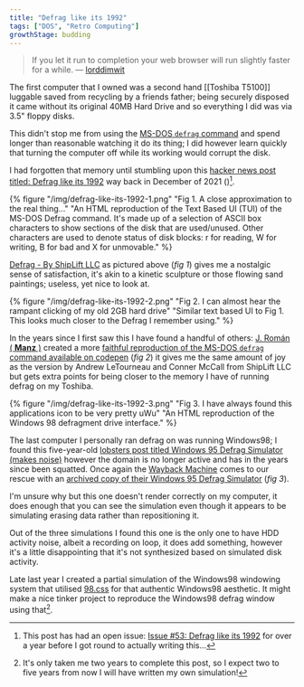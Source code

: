 ```yaml
---
title: "Defrag like its 1992"
tags: ["DOS", "Retro Computing"]
growthStage: budding
---
```


> If you let it run to completion your web browser will run slightly faster for a while.
> — [lorddimwit](https://lobste.rs/s/cuoth6/windows_95_defrag_simulator_makes_noise#c_9n4zts)

The first computer that I owned was a second hand [[Toshiba T5100]] luggable saved from recycling by a friends father; being securely disposed it came without its original 40MB Hard Drive and so everything I did was via 3.5" floppy disks.

This didn't stop me from using the [MS-DOS `defrag` command](https://www.computerhope.com/defrag.htm) and spend longer than reasonable watching it do its thing; I did however learn quickly that turning the computer off while its working would corrupt the disk.

I had forgotten that memory until stumbling upon this [hacker news post titled: Defrag like its 1992](https://news.ycombinator.com/item?id=29585654) way back in December of 2021 ()[^1].

{% figure "/img/defrag-like-its-1992-1.png" "Fig 1. A close approximation to the real thing..." "An HTML reproduction of the Text Based UI (TUI) of the MS-DOS Defrag command. It's made up of a selection of ASCII box characters to show sections of the disk that are used/unused. Other characters are used to denote status of disk blocks: r for reading, W for writing, B for bad and X for unmovable." %}

[Defrag - By ShipLift LLC](https://defrag.shiplift.dev/) as pictured above (_fig 1_) gives me a nostalgic sense of satisfaction, it's akin to a kinetic sculpture or those flowing sand paintings; useless, yet nice to look at.

{% figure "/img/defrag-like-its-1992-2.png" "Fig 2. I can almost hear the rampant clicking of my old 2GB hard drive" "Similar text based UI to Fig 1. This looks much closer to the Defrag I remember using." %}

In the years since I first saw this I have found a handful of others: [J. Román ( **Manz** )](https://manz.dev/) created a more [faithful reproduction of the MS-DOS `defrag` command available on codepen](https://codepen.io/manz/pen/MdErww) (_fig 2_) it gives me the same amount of joy as the version by Andrew LeTourneau and Conner McCall from ShipLift LLC but gets extra points for being closer to the memory I have of running defrag on my Toshiba.

{% figure "/img/defrag-like-its-1992-3.png" "Fig 3. I have always found this applications icon to be very pretty uWu" "An HTML reproduction of the Windows 98 defragment drive interface." %}

The last computer I personally ran defrag on was running Windows98; I found this five-year-old [lobsters post titled Windows 95 Defrag Simulator (makes noise)](https://lobste.rs/s/cuoth6/windows_95_defrag_simulator_makes_noise) however the domain is no longer active and has in the years since been squatted. Once again the [Wayback Machine](https://archive.org/web/) comes to our rescue with an [archived copy of their Windows 95 Defrag Simulator](https://web.archive.org/web/20170312133201/http://hultbergs.org/defrag/) (_fig 3_).

I'm unsure why but this one doesn't render correctly on my computer, it does enough that you can see the simulation even though it appears to be simulating erasing data rather than repositioning it.

Out of the three simulations I found this one is the only one to have HDD activity noise, albeit a recording on loop, it does add something, however it's a little disappointing that it's not synthesized based on simulated disk activity.

Late last year I created a partial simulation of the Windows98 windowing system that utilised [98.css](https://jdan.github.io/98.css/) for that authentic Windows98 aesthetic. It might make a nice tinker project to reproduce the Windows98 defrag window using that[^2].

[^1]: This post has had an open issue: [Issue #53: Defrag like its 1992](https://github.com/photogabble/website/issues/53) for over a year before I got round to actually writing this...
[^2]: It's only taken me two years to complete this post, so I expect two to five years from now I will have written my own simulation!